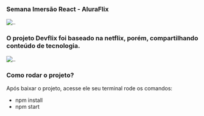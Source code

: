 
### Semana Imersão React - AluraFlix 
![..](assets/img/logo-alura.svg) <p>

### O projeto Devflix foi baseado na netflix, porém, compartilhando conteúdo de tecnologia.

![..](assets/img/Logo.png) <p>

### Como rodar o projeto?
Após baixar o projeto, acesse ele seu terminal rode os comandos:

* npm install
* npm start


